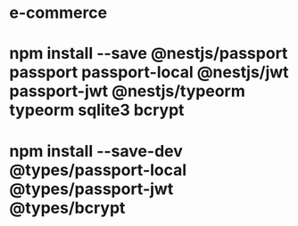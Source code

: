 # e-commerce

# npm install --save @nestjs/passport passport passport-local @nestjs/jwt passport-jwt @nestjs/typeorm typeorm sqlite3 bcrypt

# npm install --save-dev @types/passport-local @types/passport-jwt @types/bcrypt

